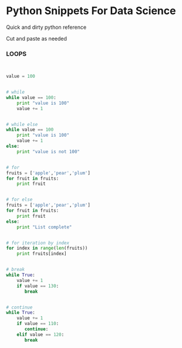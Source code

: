 # Python Snippets For Data Science
Quick and dirty python reference

Cut and paste as needed


### LOOPS
```python


value = 100


# while
while value == 100:
	print "value is 100"
	value += 1


# while else
while value == 100
    print "value is 100"
    value += 1
else:
    print "value is not 100"


# for
fruits = ['apple','pear','plum']
for fruit in fruits:
	print fruit


# for else
fruits = ['apple','pear','plum']
for fruit in fruits:
	print fruit
else:
    print "List complete"


# for iteration by index
for index in range(len(fruits))
	print fruits[index]


# break
while True:
	value += 1
	if value == 130:
	   break


# continue
while True:
    value += 1
    if value == 110:
       continue:
    elif value == 120:
       break



```